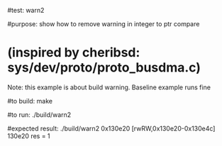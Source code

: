 #test:  warn2 

#purpose: show how to remove warning in integer to ptr compare 
# (inspired by cheribsd: sys/dev/proto/proto_busdma.c) 
Note: this example is about build warning. Baseline example runs fine

#to build:
make 


#to run:
./build/warn2

#expected result:
./build/warn2
0x130e20 [rwRW,0x130e20-0x130e4c] 130e20
res = 1






